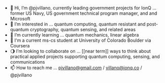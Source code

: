 - 👋 Hi, I’m @pjvillano, currently leading government projects for IonQ ... former US Navy, US government technical program manager, and and Microsoft
- 👀 I’m interested in ... quantum computing, quantum resistant and post-quantum cryptography, quantum sensing, and related areas
- 🌱 I’m currently learning ... quantum mechanics, linear algebra
- 📖 I'm a current ms-cs student at University of Colorado Boulder via Coursera
- 🌖 I’m looking to collaborate on ... [[near term]] ways to think about practical applied projects supporting quantum computing, sensing, and communications
- 📫 How to reach me ... pjvillano@gmail.com / villano@ionq.co / @pjvillano 

<!---
pjvillano/pjvillano is a ✨ special ✨ repository because its `README.md` (this file) appears on your GitHub profile.
You can click the Preview link to take a look at your changes.
--->
